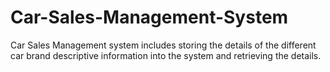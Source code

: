 # Car-Sales-Management-System
Car Sales Management system includes storing the details of the different car brand 
descriptive information into the system and retrieving the details.
